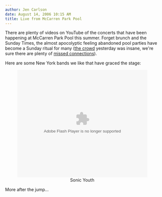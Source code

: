 ```yaml
---
author: Jen Carlson
date: August 14, 2006 10:15 AM
title: Live from McCarren Park Pool
---
```


<p>There are plenty of videos on YouTube of the concerts that have been happening at McCarren Park Pool this summer. Forget brunch and the Sunday Times, the almost apocolyptic feeling abandoned pool parties have become a Sunday ritual for many (<a href="https://web.archive.org/web/20130511041543/http://www.flickr.com/photos/numbersixx/215023537/">the crowd</a> yesterday was insane, we&apos;re sure there are plenty of <a href="https://web.archive.org/web/20130511041543/http://newyork.craigslist.org/cgi-bin/search?areaID=3&amp;subAreaID=0&amp;query=mccarren&amp;catAbbreviation=mis&amp;minAsk=min&amp;maxAsk=max">missed connections</a>). </p>

<p>Here are some New York bands we like that have graced the stage: </p>

<p align="center"><object width="425" height="350"><param name="movie" value="http://www.youtube.com/v/dRjmoHxQk5M"><embed src="https://web.archive.org/web/20130511041543oe_/http://www.youtube.com/v/dRjmoHxQk5M" type="application/x-shockwave-flash" width="425" height="350"></object><br>
Sonic Youth</p><p>
More after the jump...</p><p></p>